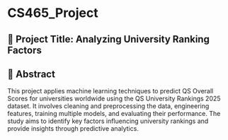 # CS465_Project



## 📌 Project Title: Analyzing University Ranking Factors


## 📄 Abstract

This project applies machine learning techniques to predict QS Overall Scores for universities worldwide using the QS University Rankings 2025 dataset. It involves cleaning and preprocessing the data, engineering features, training multiple models, and evaluating their performance. The study aims to identify key factors influencing university rankings and provide insights through predictive analytics.
